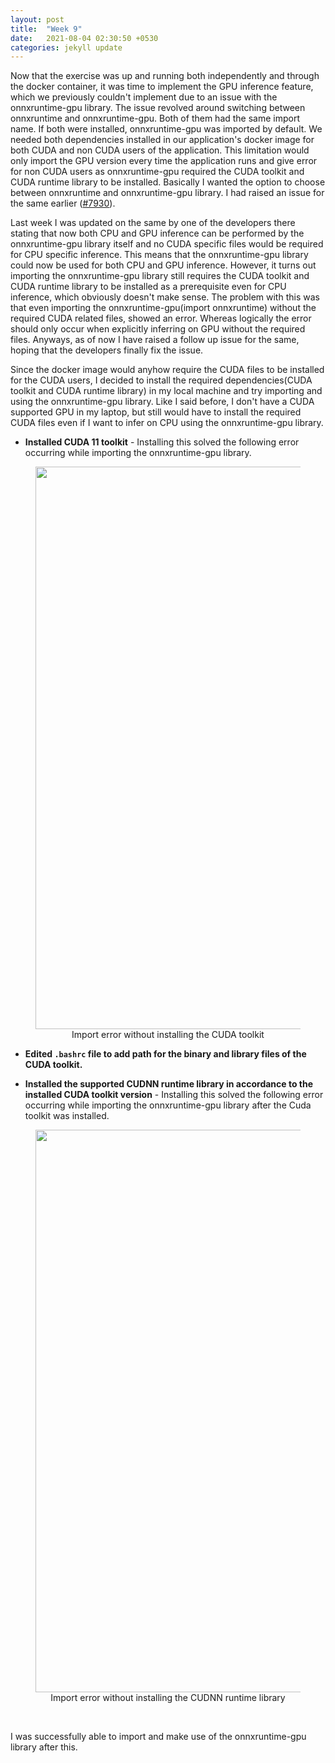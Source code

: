 ```yaml
---
layout: post
title:  "Week 9"
date:   2021-08-04 02:30:50 +0530
categories: jekyll update
---
```


Now that the exercise was up and running both independently and through the docker container, it was time to implement the GPU inference feature, which we previously couldn't implement due to an issue with the onnxruntime-gpu library. The issue revolved around switching between onnxruntime and onnxruntime-gpu. Both of them had the same import name. If both were installed, onnxruntime-gpu was imported by default. We needed both dependencies installed in our application's docker image for both CUDA and non CUDA users of the application. This limitation would only import the GPU version every time the application runs and give error for non CUDA users as onnxruntime-gpu required the CUDA toolkit and CUDA runtime library to be installed. Basically I wanted the option to choose between onnxruntime and onnxruntime-gpu library. I had raised an issue for the same earlier ([#7930](https://github.com/microsoft/onnxruntime/issues/7930)). 
<br/>

Last week I was updated on the same by one of the developers there stating that now both CPU and GPU inference can be performed by the onnxruntime-gpu library itself and no CUDA specific files would be required for CPU specific inference. This means that the onnxruntime-gpu library could now be used for both CPU and GPU inference. However, it turns out importing the onnxruntime-gpu library still requires the CUDA toolkit and CUDA runtime library to be installed as a prerequisite even for CPU inference, which obviously doesn't make sense. The problem with this was that even importing the onnxruntime-gpu(import onnxruntime) without the required CUDA related files, showed an error. Whereas logically the error should only occur when explicitly inferring on GPU without the required files. Anyways, as of now I have raised a follow up issue for the same, hoping that the developers finally fix the issue. <br/>

Since the docker image would anyhow require the CUDA files to be installed for the CUDA users, I decided to install the required dependencies(CUDA toolkit and CUDA runtime library) in my local machine and try importing and using the onnxruntime-gpu library. Like I said before, I don't have a CUDA supported GPU in my laptop, but still would have to install the required CUDA files even if I want to infer on CPU using the onnxruntime-gpu library.

* **Installed CUDA 11 toolkit** - Installing this solved the following error occurring while importing the onnxruntime-gpu library.

<figure>
<center> <img src="../../../../../assets/images/onnxruntime-gpu-error1.png" alt="error" width="900"> </center>
    <center> <figcaption>Import error without installing the CUDA toolkit</figcaption> </center>
</figure>

* **Edited `.bashrc` file to add path for the binary and library files of the CUDA toolkit.**

* **Installed the supported CUDNN runtime library in accordance to the installed CUDA toolkit version** - Installing this solved the following error occurring while importing the onnxruntime-gpu library after the Cuda toolkit was installed.

<figure>
<center> <img src="../../../../../assets/images/onnxruntime-gpu-error2.png" alt="error" width="900"> </center>
    <center> <figcaption>Import error without installing the CUDNN runtime library</figcaption> </center>
</figure>
<br/>

I was successfully able to import and make use of the onnxruntime-gpu library after this.
